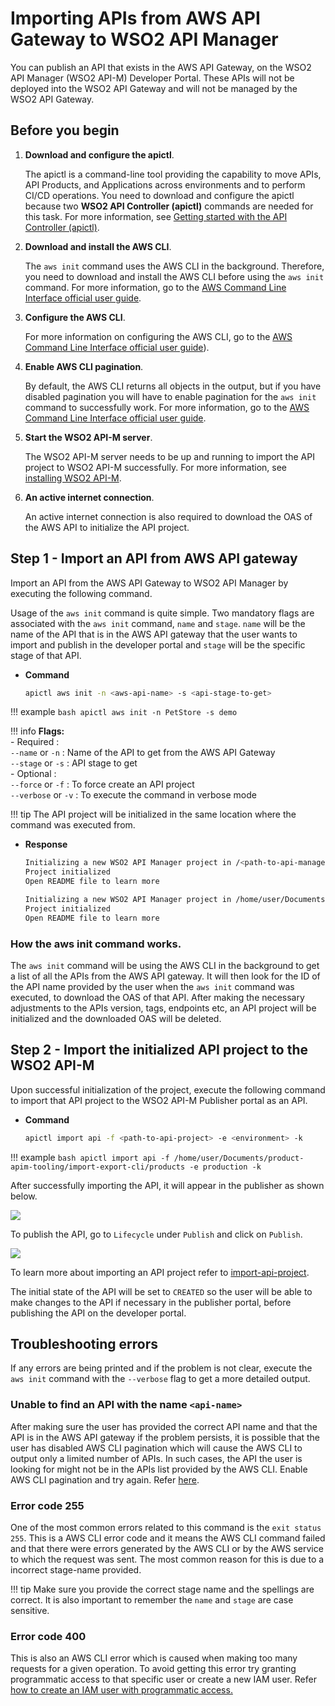 # Importing APIs from AWS API Gateway to WSO2 API Manager  

You can publish an API that exists in the AWS API Gateway, on the WSO2 API Manager (WSO2 API-M) Developer Portal. These APIs will not be deployed into the WSO2 API Gateway and will not be managed by the WSO2 API Gateway.

## Before you begin 

1. **Download and configure the apictl**.
   
     The apictl is a command-line tool providing the capability to move APIs, API Products, and Applications across environments and to perform CI/CD operations. You need to download and configure the apictl because two **WSO2 API Controller (apictl)** commands are needed for this task. For more information, see [Getting started with the API Controller (apictl)]({{base_path}}/install-and-setup/setup/api-controller/getting-started-with-wso2-api-controller).

2. **Download and install the AWS CLI**.

     The `aws init` command uses the AWS CLI in the background. Therefore, you need to download and install the AWS CLI before using the `aws init` command. For more information, go to the [AWS Command Line Interface official user guide](https://docs.aws.amazon.com/cli/latest/userguide/cli-chap-install.html).

3. **Configure the AWS CLI**.

     For more information on configuring the AWS CLI, go to the [AWS Command Line Interface official user guide](https://docs.aws.amazon.com/cli/latest/userguide/cli-chap-configure.html)).

4. **Enable AWS CLI pagination**. 
   
     By default, the AWS CLI returns all objects in the output, but if you have disabled pagination you will have to enable pagination for the `aws init` command to successfully work. For more information, go to the [AWS Command Line Interface official user guide](https://docs.aws.amazon.com/cli/latest/userguide/cli-usage-pagination.html).

5. **Start the WSO2 API-M server**.
   
     The WSO2 API-M server needs to be up and running to import the API project to WSO2 API-M successfully. For more information, see [installing WSO2 API-M]({{base_path}}/install-and-setup/install-and-setup-overview/#installing).

6. **An active internet connection**.
    
     An active internet connection is also required to download the OAS of the AWS API to initialize the API project.

## Step 1 - Import an API from AWS API gateway

Import an API from the AWS API Gateway to WSO2 API Manager by executing the following command.

Usage of the `aws init` command is quite simple. Two mandatory flags are associated with the `aws init` command, `name` and `stage`. `name` will be the name of the API that is in the AWS API gateway that the user wants to import and publish in the developer portal and `stage` will be the specific stage of that API.

-   **Command**
    ``` bash
    apictl aws init -n <aws-api-name> -s <api-stage-to-get>
    ```

!!! example
    ```bash
    apictl aws init -n PetStore -s demo
    ```

!!! info
    **Flags:**   
    -    Required :  
        `--name` or `-n` : Name of the API to get from the AWS API Gateway  
        `--stage` or `-s` : API stage to get   
    -   Optional :  
        `--force` or `-f` : To force create an API project  
        `--verbose` or `-v` : To execute the command in verbose mode  

!!! tip
    The API project will be initialized in the same location where the command was executed from. 

-   **Response**
    
    ``` bash tab="Response Format"
    Initializing a new WSO2 API Manager project in /<path-to-api-manager-project>
    Project initialized
    Open README file to learn more
    ```
    
    ``` bash tab="Example Response"
    Initializing a new WSO2 API Manager project in /home/user/Documents/product-apim-tooling/import-export-cli/products
    Project initialized
    Open README file to learn more
    ```
### How the **aws init** command works.

The `aws init` command will be using the AWS CLI in the background to get a list of all the APIs from the AWS API gateway. It will then look for the ID of the API name provided by the user when the `aws init` command was executed, to download the OAS of that API. After making the necessary adjustments to the APIs version, tags, endpoints etc, an API project will be initialized and the downloaded OAS will be deleted.

## Step 2 - Import the initialized API project to the WSO2 API-M

Upon successful initialization of the project, execute the following command to import that API project to the WSO2 API-M Publisher portal as an API. 

-   **Command**

    ``` bash
    apictl import api -f <path-to-api-project> -e <environment> -k
    ```

!!! example
    ```bash
    apictl import api -f /home/user/Documents/product-apim-tooling/import-export-cli/products -e production -k
    ```

After successfully importing the API, it will appear in the publisher as shown below.

[![]({{base_path}}/assets/img/publish/aws-api-publisher.png)]({{base_path}}/assets/img/publish/aws-api-publisher.png)

To publish the API, go to `Lifecycle` under `Publish` and click on `Publish`.

[![]({{base_path}}/assets/img/publish/publish-aws-api.png)]({{base_path}}/assets/img/publish/publish-aws-api.png)

To learn more about importing an API project refer to [import-api-project]({{base_path}}/install-and-setup/setup/api-controller/managing-apis-api-products/importing-apis-via-dev-first-approach).

The initial state of the API will be set to `CREATED` so the user will be able to make changes to the API if necessary in the publisher portal, before publishing the API on the developer portal.

## Troubleshooting errors

If any errors are being printed and if the problem is not clear, execute the `aws init` command with the `--verbose` flag to get a more detailed output.

### Unable to find an API with the name `<api-name>`

After making sure the user has provided the correct API name and that the API is in the AWS API gateway if the problem persists, it is possible that the user has disabled AWS CLI pagination which will cause the AWS CLI to output only a limited number of APIs. In such cases, the API the user is looking for might not be in the APIs list provided by the AWS CLI. Enable AWS CLI pagination and try again. Refer [here](https://docs.aws.amazon.com/cli/latest/userguide/cli-usage-pagination.html).

### Error code 255

One of the most common errors related to this command is the `exit status 255`. This is a AWS CLI error code and it means the AWS CLI command failed and that there were errors generated by the AWS CLI or by the AWS service to which the request was sent.
The most common reason for this is due to a incorrect stage-name provided.

!!! tip
    Make sure you provide the correct stage name and the spellings are correct.
    It is also important to remember the `name` and `stage` are case sensitive.

### Error code 400

This is also an AWS CLI error which is caused when making
too many requests for a given operation. To avoid getting this error try granting programmatic access to that specific user or create a new IAM user. Refer [how to create an IAM user with programmatic access.](https://docs.aws.amazon.com/IAM/latest/UserGuide/id_users_create.html)
